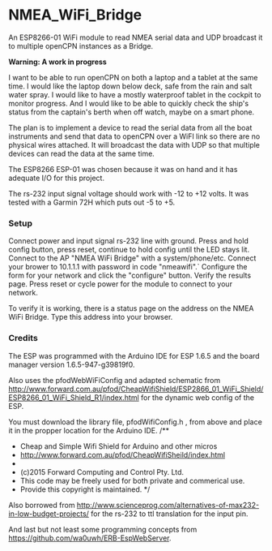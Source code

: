# NMEA_WiFi_Bridge
An ESP8266-01 WiFi module to read NMEA serial data and UDP broadcast it to multiple openCPN instances as a Bridge.

<b>Warning: A work in progress</b>

I want to be able to run openCPN on both a laptop and a tablet at the same time. I would like the laptop down below deck, safe from the rain and salt water spray. I would like to have a mostly waterproof tablet in the cockpit to monitor progress. And I would like to be able to quickly check the ship's status from the captain's berth when off watch, maybe on a smart phone.

The plan is to implement a device to read the serial data from all the boat instruments and send that data to openCPN over a WiFI link so there are no physical wires attached. It will broadcast the data with UDP so that multiple devices can read the data at the same time.

The ESP8266 ESP-01 was chosen because it was on hand and it has adequate I/O for this project.

The rs-232 input signal voltage should work with -12 to +12 volts. It was tested with a Garmin 72H which puts out -5 to +5.

<h3>Setup</h3>
Connect power and input signal rs-232 line with ground.
Press and hold config button, press reset, 
     continue to hold config until the LED stays lit.
Connect to the AP "NMEA WiFi Bridge" with a system/phone/etc.
Connect your brower to 10.1.1.1 with password in code "nmeawifi".`
Configure the form for your network and click the "configure" button.
Verify the results page.
Press reset or cycle power for the module to connect to your network.

To verify it is working, there is a status page on the address on the NMEA WiFi Bridge. Type this address into your browser.



<h3>Credits</h3>
The ESP was programmed with the Arduino IDE for ESP 1.6.5 and the board manager version 1.6.5-947-g39819f0.

Also uses the pfodWebWiFiConfig and adapted schematic from http://www.forward.com.au/pfod/CheapWifiShield/ESP2866_01_WiFi_Shield/ESP8266_01_WiFi_Shield_R1/index.html for the dynamic web config of the ESP.

You must download the library file, pfodWifiConfig.h , from above and place it in the propper location for the Arduino IDE.
<quote>
/**
 *  Cheap and Simple Wifi Shield for Arduino and other micros
 * http://www.forward.com.au/pfod/CheapWifiSheild/index.html
 *
 * (c)2015 Forward Computing and Control Pty. Ltd.
 * This code may be freely used for both private and commerical use.
 * Provide this copyright is maintained.
 */
</quote>

Also borrowed from http://www.scienceprog.com/alternatives-of-max232-in-low-budget-projects/ for the rs-232 to ttl translation for the input pin.

And last but not least some programming concepts from https://github.com/wa0uwh/ERB-EspWebServer.


